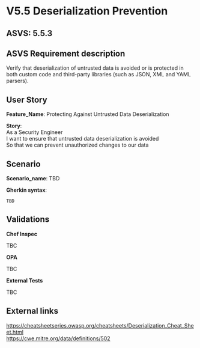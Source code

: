 # V5.5 Deserialization Prevention

## ASVS: 5.5.3

## ASVS Requirement description

Verify that deserialization of untrusted data is avoided or is protected in both
custom code and third-party libraries (such as JSON, XML and YAML parsers).

## User Story

**Feature_Name**: Protecting Against Untrusted Data Deserialization

**Story**:\
As a Security Engineer\
I want to ensure that untrusted data deserialization is avoided\
So that we can prevent unauthorized changes to our data

## Scenario

**Scenario_name**: TBD

**Gherkin syntax**:

```gherkin
TBD
```

## Validations

**Chef Inspec**

TBC

**OPA**

TBC

**External Tests**

TBC

## External links

<https://cheatsheetseries.owasp.org/cheatsheets/Deserialization_Cheat_Sheet.html> \
<https://cwe.mitre.org/data/definitions/502>
